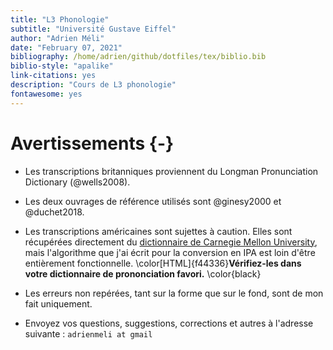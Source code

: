 ```yaml
--- 
title: "L3 Phonologie"
subtitle: "Université Gustave Eiffel"
author: "Adrien Méli"
date: "February 07, 2021"
bibliography: /home/adrien/github/dotfiles/tex/biblio.bib
biblio-style: "apalike"
link-citations: yes
description: "Cours de L3 phonologie"
fontawesome: yes
---
```




# Avertissements {-}


* Les transcriptions britanniques proviennent du Longman Pronunciation Dictionary (@wells2008).

* Les deux ouvrages de référence utilisés sont @ginesy2000 et @duchet2018.

* Les transcriptions américaines sont sujettes à caution. Elles sont récupérées directement du [dictionnaire de Carnegie Mellon University](http://www.speech.cs.cmu.edu/cgi-bin/cmudict), mais
  l'algorithme que j'ai écrit pour la conversion en IPA est loin d'être entièrement fonctionnelle. \color[HTML]{f44336}**Vérifiez-les dans votre dictionnaire de prononciation favori.** \color{black}

* Les erreurs non repérées, tant sur la forme que sur le fond, sont de mon fait uniquement.

* Envoyez vos questions, suggestions, corrections et autres à l'adresse suivante : `adrienmeli at gmail`

